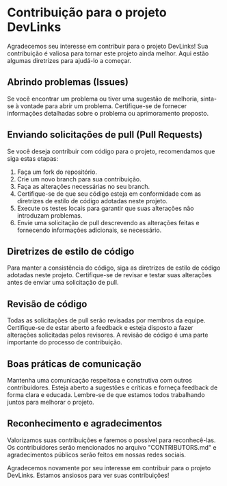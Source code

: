# Contribuição para o projeto DevLinks

Agradecemos seu interesse em contribuir para o projeto DevLinks! Sua contribuição é valiosa para tornar este projeto ainda melhor. Aqui estão algumas diretrizes para ajudá-lo a começar.

## Abrindo problemas (Issues)

Se você encontrar um problema ou tiver uma sugestão de melhoria, sinta-se à vontade para abrir um problema. Certifique-se de fornecer informações detalhadas sobre o problema ou aprimoramento proposto.

## Enviando solicitações de pull (Pull Requests)

Se você deseja contribuir com código para o projeto, recomendamos que siga estas etapas:

1. Faça um fork do repositório.
2. Crie um novo branch para sua contribuição.
3. Faça as alterações necessárias no seu branch.
4. Certifique-se de que seu código esteja em conformidade com as diretrizes de estilo de código adotadas neste projeto.
5. Execute os testes locais para garantir que suas alterações não introduzam problemas.
6. Envie uma solicitação de pull descrevendo as alterações feitas e fornecendo informações adicionais, se necessário.

## Diretrizes de estilo de código

Para manter a consistência do código, siga as diretrizes de estilo de código adotadas neste projeto. Certifique-se de revisar e testar suas alterações antes de enviar uma solicitação de pull.

## Revisão de código

Todas as solicitações de pull serão revisadas por membros da equipe. Certifique-se de estar aberto a feedback e esteja disposto a fazer alterações solicitadas pelos revisores. A revisão de código é uma parte importante do processo de contribuição.

## Boas práticas de comunicação

Mantenha uma comunicação respeitosa e construtiva com outros contribuidores. Esteja aberto a sugestões e críticas e forneça feedback de forma clara e educada. Lembre-se de que estamos todos trabalhando juntos para melhorar o projeto.

## Reconhecimento e agradecimentos

Valorizamos suas contribuições e faremos o possível para reconhecê-las. Os contribuidores serão mencionados no arquivo "CONTRIBUTORS.md" e agradecimentos públicos serão feitos em nossas redes sociais.

Agradecemos novamente por seu interesse em contribuir para o projeto DevLinks. Estamos ansiosos para ver suas contribuições!
